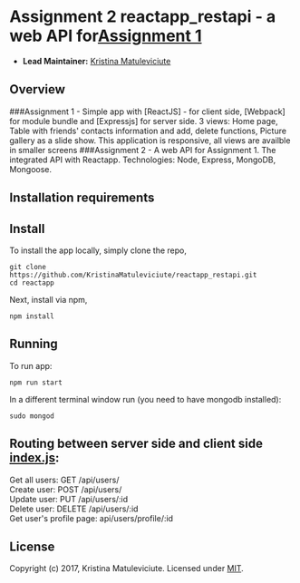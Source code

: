 
# Assignment 2 reactapp_restapi - a web API for[Assignment 1][assignment1]

- __Lead Maintainer:__ [Kristina Matuleviciute][Lead]

## Overview
###Assignment 1 -
Simple app with [ReactJS] - for client side, [Webpack] for module bundle and [Expressjs] for server side.
3 views: Home page, Table with friends' contacts information and add, delete functions, Picture gallery as a slide show. This application is responsive, all views are availble in smaller screens
###Assignment 2 -
A web API for Assignment 1.
The integrated API with Reactapp.
Technologies: Node, Express, MongoDB, Mongoose. 	 


## Installation requirements

## Install

To install the app locally, simply clone the repo,

```
git clone https://github.com/KristinaMatuleviciute/reactapp_restapi.git
cd reactapp
```

Next, install via npm,

```
npm install
```

## Running

To run app:

```
npm run start
```

In a different terminal window run
(you need to have mongodb installed):

```
sudo mongod
```

## Routing between server side and client side [index.js][index]:

Get all users: GET /api/users/  
Create user: POST /api/users/  
Update user: PUT /api/users/:id  
Delete user: DELETE /api/users/:id  
Get user's profile page: api/users/profile/:id  

## License

Copyright (c) 2017, Kristina Matuleviciute. Licensed under [MIT].

[mit]: reactapp_restapi/LICENSE.md
[Lead]: https://github.com/KristinaMatuleviciute
[assignment1]:https://github.com/KristinaMatuleviciute/reactapp
[index]:https://github.com/KristinaMatuleviciute/reactapp_restapi/blob/master/api/users/index.js
